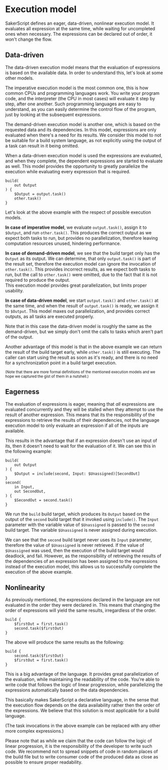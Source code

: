 # Execution model

SakerScript defines an eager, data-driven, nonlinear execution model. It evaluates all expression at the same time, while waiting for uncompleted ones when necessary. The expressions can be declared out of order, it won't change the flow.

## Data-driven

The data-driven execution model means that the evaluation of expressions is based on the available data. In order to understand this, let's look at some other models.

The imperative execution model is the most common one, this is how common CPUs and programming languages work. You write your program code, and the interpreter (the CPU in most cases) will evaluate it step by step, after one another. Such programming languages are easy to understand, as you can easily determine the control flow of the program, just by looking at the subsequent expressions.

The demand-driven execution model is another one, which is based on the requested data and its dependencies. In this model, expressions are only evaluated when there's a need for its results. We consider this model to not be suitable for a build system language, as not explicitly using the output of a task can result in it being omitted.

When a data-driven execution model is used the expressions are evaluated, and when they complete, the dependent expressions are started to evaluate as well. This model provides the opportunity to greatly parallelize the execution while evaluating every expression that is required.

```sakerscript
build(
	out Output
) {
	$Output = output.task()
	other.task()
}
```

Let's look at the above example with the respect of possible execution models.

**In case of imperative model**, we evaluate `output.task()`, assign it to `$Output`, and run `other.task()`. This produces the correct output as we expect both tasks to run, but provides no parallelization, therefore leaving computation resources unused, hindering performance.

**In case of demand-driven model**, we see that the build target only has the `Output` as its output. We can determine, that only `output.task()` is part of the result set, therefore the execution model can ignore the invocation of `other.task()`. This provides incorrect results, as we expect both tasks to run, but the call to `other.task()` were omitted, due to the fact that it is not required to produce the output.\
This execution model provides great parallelization, but limits proper usability.

**In case of data-driven model**, we start `output.task()` and `other.task()` at the same time, and when the result of `output.task()` is ready, we assign it to `$Output`. This model maxes out parallelization, and provides correct outputs, as all tasks are executed properly.

Note that in this case the data-driven model is roughly the same as the demand-driven, but we simply don't omit the calls to tasks which aren't part of the output.

Another advantage of this model is that in the above example we can return the result of the build target early, while `other.task()` is still executing. The caller can start using the result as soon as it's ready, and there is no need for a synchronization point in a build target execution.

<small>

(Note that there are more formal definitions of the mentioned execution models and we hope we captured the gist of them in a nutshell.)

</small>

## Eagerness

The evaluation of expressions is eager, meaning that *all* expressions are evaluated concurrently and they will be stalled when they attempt to use the result of another expression. This means that its the responsibility of the expressions to retrieve the results of their dependencies, not the language execution model to only evaluate an expression if all of the inputs are available.

This results in the advantage that if an expression doesn't use an input of its, then it doesn't need to wait for the evaluation of it. We can see this in the following example:

```sakerscript
build(
	out Output
) {
	$Output = include(second, Input: $Unassigned)[SecondOut]
}
second(
	in Input,
	out SecondOut,
) {
	$SecondOut = second.task()
}
```

We run the `build` build target, which produces its `Output` based on the output of the `second` build target that it invoked using `include()`. The `Input` parameter with the variable value of `$Unassigned` is passed to the `second` build target. The variable `$Unassigned` is never assigned during execution.

We can see that the `second` build target never uses its `Input` parameter, therefore the value of `$Unassigned` is never retrieved. If the value of `$Unassigned` was used, then the execution of the build target would deadlock, and fail. However, as the responsibility of retrieving the results of the dependencies of an expression has been assigned to the expressions instead of the execution model, this allows us to successfully complete the execution of the above example.

## Nonlinearity

As previously mentioned, the expressions declared in the language are not evaluated in the order they were declared in. This means that changing the order of expressions will yield the same results, irregardless of the order.

```sakerscript
build {
	$firstOut = first.task()
	second.task($firstOut)
}
```

The above will produce the same results as the following:

```sakerscript
build {
	second.task($firstOut)
	$firstOut = first.task()
}
```

This is a big advantage of the language. It provides great parallelization of the evaluation, while maintaining the readability of the code. You're able to write code that follows the logic of linear progression, while parallelizing the expressions automatically based on the data dependencies.

This basically makes SakerScript a declarative language, in the sense that the execution flow depends on the data availability rather then the order of the expressions. We believe that this solution is most applicable for a build language.

(The task invocations in the above example can be replaced with any other more complex expressions.)

Please note that as while we claim that the code can follow the logic of linear progression, it is the responsibility of the developer to write such code. We recommend not to spread snippets of code in random places of the build file but to write consumer code of the produced data as close as possible to ensure proper readability.